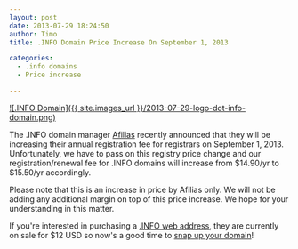 ```yaml
---
layout: post
date: 2013-07-29 18:24:50
author: Timo
title: .INFO Domain Price Increase On September 1, 2013

categories:
  - .info domains
  - Price increase

---
```


[![.INFO Domain]({{ site.images_url }}/2013-07-29-logo-dot-info-domain.png)](https://iwantmyname.com/domains/info-domain-name-registration-for-information)

The .INFO domain manager [Afilias](http://afilias.info) recently announced that they will be increasing their annual registration fee for registrars on September 1, 2013. Unfortunately, we have to pass on this registry price change and our registration/renewal fee for .INFO domains will increase from $14.90/yr to $15.50/yr accordingly.

Please note that this is an increase in price by Afilias only. We will not be adding any additional margin on top of this price increase. We hope for your understanding in this matter.

If you're interested in purchasing a [.INFO web address](https://iwantmyname.com/domains/info-domain-name-registration-for-information), they are currently on sale for $12 USD so now's a good time to [snap up your domain](https://iwantmyname.com)!
